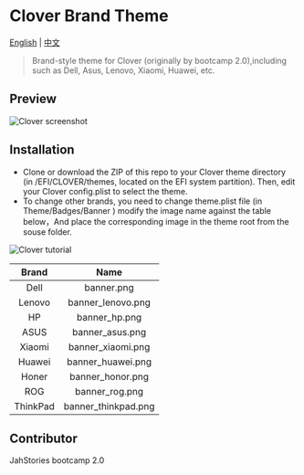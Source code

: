 # Clover Brand Theme

[English](README_EN.md) | [中文](README.md)

> Brand-style theme for Clover (originally by bootcamp 2.0),including such as Dell, Asus, Lenovo, Xiaomi, Huawei, etc.

## Preview
![Clover screenshot](https://github.com/leejiawang/clover-theme-XPS15/blob/master/souse/screenshot.png)
## Installation

- Clone or download the ZIP of this repo to your Clover theme directory (in /EFI/CLOVER/themes, located on the EFI system partition). Then, edit your Clover config.plist to select the theme.
- To change other brands, you need to change theme.plist file (in Theme/Badges/Banner )  modify the image name against the table below，And place the corresponding image in the theme root from the souse folder.

 ![Clover tutorial](https://github.com/leejiawang/clover-theme-XPS15/blob/master/souse/tutorial.png)

 Brand | Name 
 :-: | :-:
 Dell | banner.png 
 Lenovo | banner_lenovo.png
 HP | banner_hp.png
 ASUS | banner_asus.png
 Xiaomi | banner_xiaomi.png
 Huawei | banner_huawei.png
 Honer | banner_honor.png
 ROG | banner_rog.png
 ThinkPad | banner_thinkpad.png

## Contributor
JahStories bootcamp 2.0

